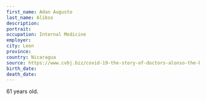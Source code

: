 ```yaml
---
first_name: Adan Augusto
last_name: Alibso
description: 
portrait: 
occupation: Internal Medicine
employer: 
city: Leon
province: 
country: Nicaragua
source: https://www.cvbj.biz/covid-19-the-story-of-doctors-alonso-the-brothers-who-died-of-covid-19-after-free-care-for-hundreds-of-infected-nicaraguans/
birth_date: 
death_date: 
---
```


61 years old.